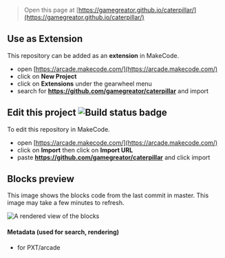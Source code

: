  


> Open this page at [https://gamegreator.github.io/caterpillar/](https://gamegreator.github.io/caterpillar/)

## Use as Extension

This repository can be added as an **extension** in MakeCode.

* open [https://arcade.makecode.com/](https://arcade.makecode.com/)
* click on **New Project**
* click on **Extensions** under the gearwheel menu
* search for **https://github.com/gamegreator/caterpillar** and import

## Edit this project ![Build status badge](https://github.com/gamegreator/caterpillar/workflows/MakeCode/badge.svg)

To edit this repository in MakeCode.

* open [https://arcade.makecode.com/](https://arcade.makecode.com/)
* click on **Import** then click on **Import URL**
* paste **https://github.com/gamegreator/caterpillar** and click import

## Blocks preview

This image shows the blocks code from the last commit in master.
This image may take a few minutes to refresh.

![A rendered view of the blocks](https://github.com/gamegreator/caterpillar/raw/master/.github/makecode/blocks.png)

#### Metadata (used for search, rendering)

* for PXT/arcade
<script src="https://makecode.com/gh-pages-embed.js"></script><script>makeCodeRender("{{ site.makecode.home_url }}", "{{ site.github.owner_name }}/{{ site.github.repository_name }}");</script>
